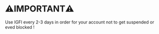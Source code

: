 # ⚠️IMPORTANT⚠️

Use IGFI every 2-3 days in order for your account not to get suspended or eved blocked !

